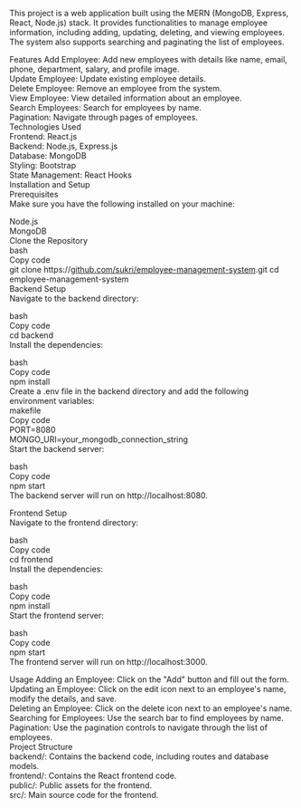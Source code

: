 This project is a web application built using the MERN (MongoDB, Express, React, Node.js) stack. It provides functionalities to manage employee <br>information, including adding, updating, deleting, and viewing employees. The system also supports searching and paginating the list of employees.<br>

Features
Add Employee: Add new employees with details like name, email, phone, department, salary, and profile image.<br>
Update Employee: Update existing employee details.<br>
Delete Employee: Remove an employee from the system.<br>
View Employee: View detailed information about an employee.<br>
Search Employees: Search for employees by name.<br>
Pagination: Navigate through pages of employees.<br>
Technologies Used<br>
Frontend: React.js<br>
Backend: Node.js, Express.js<br>
Database: MongoDB<br>
Styling: Bootstrap<br>
State Management: React Hooks<br>
Installation and Setup<br>
Prerequisites<br>
Make sure you have the following installed on your machine:<br>

Node.js<br>
MongoDB<br>
Clone the Repository<br>
bash<br>
Copy code<br>
git clone https://[github.com/sukri/employee-management-system](https://github.com/Kriti-codes/Employee--Management--System).git
cd employee-management-system<br>
Backend Setup<br>
Navigate to the backend directory:<br>

bash<br>
Copy code<br>
cd backend<br>
Install the dependencies:<br>

bash<br>
Copy code<br>
npm install<br>
Create a .env file in the backend directory and add the following environment variables:
<br>
makefile<br>
Copy code<br>
PORT=8080<br>
MONGO_URI=your_mongodb_connection_string<br>
Start the backend server:<br>

bash<br>
Copy code<br>
npm start<br>
The backend server will run on http://localhost:8080.<br>

Frontend Setup<br>
Navigate to the frontend directory:<br>

bash<br>
Copy code<br>
cd frontend<br>
Install the dependencies:<br>

bash<br>
Copy code<br>
npm install<br>
Start the frontend server:<br>

bash<br>
Copy code<br>
npm start<br>
The frontend server will run on http://localhost:3000.<br>

Usage
Adding an Employee: Click on the "Add" button and fill out the form.<br>
Updating an Employee: Click on the edit icon next to an employee's name, modify the details, and save.<br>
Deleting an Employee: Click on the delete icon next to an employee's name.<br>
Searching for Employees: Use the search bar to find employees by name.<br>
Pagination: Use the pagination controls to navigate through the list of employees.<br>
Project Structure<br>
backend/: Contains the backend code, including routes and database models.<br>
frontend/: Contains the React frontend code.<br>
public/: Public assets for the frontend.<br>
src/: Main source code for the frontend.<br>
